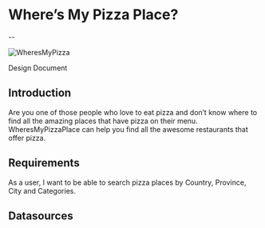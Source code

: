 # Where’s My Pizza Place?

--


![WheresMyPizza](https://user-images.githubusercontent.com/77544294/111054019-03fe5780-8437-11eb-8581-5c9c5f3ec50e.png)


Design Document


## Introduction
Are you one of those people who love to eat pizza and don’t know where to find all the amazing places that have pizza on their menu. 
WheresMyPizzaPlace can help you find all the awesome restaurants that offer pizza.


## Requirements
As a user, I want to be able to search pizza places by Country, Province, City and Categories.

## Datasources


